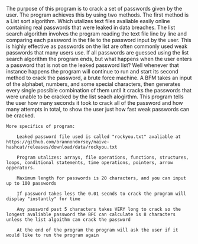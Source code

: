 The purpose of this program is to crack a set of passwords given by the user. The program achieves this by using two methods. The first method is a List sort algorithm. Which utalizes text files avaliable easily online containing real passwords that were leaked in data breaches. The list search algorithm involves the program reading the text file line by line and comparing each password in the file to the password input by the user. This is highly effective as passwords on the list are often commonly used weak passwords that many users use. If all passwords are guessed using the list search algorithm the program ends, but what happens when the user enters a password that is not on the leaked password list? Well whenever that instance happens the program will continue to run and start its second method to crack the password, a brute force machine. A BFM takes an input of the alphabet, numbers, and some special characters, then generates every single possible combination of them until it cracks the passwords that were unable to be cracked by the list seach alogirthm. This program tells the user how many seconds it took to crack all of the password and how many attempts in total, to show the user just how fast weak passwords can be cracked. 

    More specifics of program:

        Leaked password file used is called "rockyou.txt" avaliable at https://github.com/brannondorsey/naive-hashcat/releases/download/data/rockyou.txt 

        Program utalizes: arrays, file operations, functions, structures, loops, conditional statements, time operations, pointers, arrow opperators.

        Maximum length for passwords is 20 characters, and you can input up to 100 passwords

        If password takes less the 0.01 secnds to crack the program will display "instantly" for time

        Any password past 5 characters takes VERY long to crack so the longest avaliable password the BFC can calculate is 8 characters unless the list algoithm can crack the password

        At the end of the program the program will ask the user if it would like to run the program again

